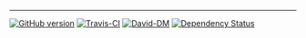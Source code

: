 -----
[![GitHub version](https://badge.fury.io/gh/Hooptaplabs%2Fauto-gitflow-version.svg)](https://badge.fury.io/gh/Hooptaplabs%2Fauto-gitflow-version)
[![Travis-CI](https://travis-ci.org/Hooptaplabs/auto-gitflow-version.svg)](https://travis-ci.org/Hooptaplabs/auto-gitflow-version)
[![David-DM](https://david-dm.org/Hooptaplabs/auto-gitflow-version.svg)](https://github.com/Hooptaplabs/auto-gitflow-version)
[![Dependency Status](https://gemnasium.com/badges/github.com/Hooptaplabs/auto-gitflow-version.svg)](https://gemnasium.com/github.com/Hooptaplabs/auto-gitflow-version)
